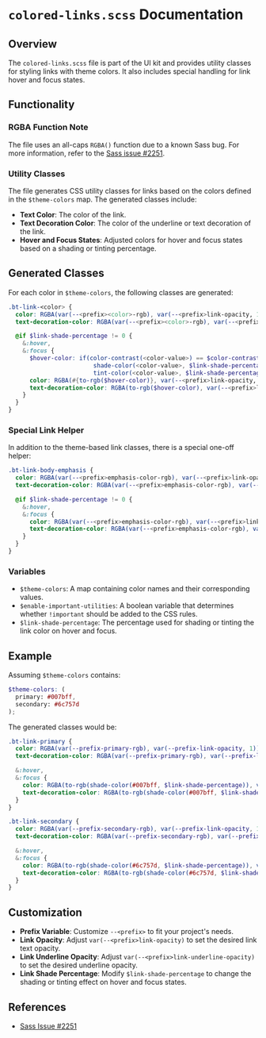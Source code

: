 # `colored-links.scss` Documentation

## Overview

The `colored-links.scss` file is part of the UI kit and provides utility classes for styling links with theme colors. It also includes special handling for link hover and focus states.

## Functionality

### RGBA Function Note

The file uses an all-caps `RGBA()` function due to a known Sass bug. For more information, refer to the [Sass issue #2251](https://github.com/sass/node-sass/issues/2251).

### Utility Classes

The file generates CSS utility classes for links based on the colors defined in the `$theme-colors` map. The generated classes include:

- **Text Color**: The color of the link.
- **Text Decoration Color**: The color of the underline or text decoration of the link.
- **Hover and Focus States**: Adjusted colors for hover and focus states based on a shading or tinting percentage.

## Generated Classes

For each color in `$theme-colors`, the following classes are generated:

```scss
.bt-link-<color> {
  color: RGBA(var(--<prefix><color>-rgb), var(--<prefix>link-opacity, 1)) !important;
  text-decoration-color: RGBA(var(--<prefix><color>-rgb), var(--<prefix>link-underline-opacity, 1)) !important;

  @if $link-shade-percentage != 0 {
    &:hover,
    &:focus {
      $hover-color: if(color-contrast(<color-value>) == $color-contrast-light,
                        shade-color(<color-value>, $link-shade-percentage),
                        tint-color(<color-value>, $link-shade-percentage));
      color: RGBA(#{to-rgb($hover-color)}, var(--<prefix>link-opacity, 1)) !important;
      text-decoration-color: RGBA(to-rgb($hover-color), var(--<prefix>link-underline-opacity, 1)) !important;
    }
  }
}
```

### Special Link Helper

In addition to the theme-based link classes, there is a special one-off helper:

```scss
.bt-link-body-emphasis {
  color: RGBA(var(--<prefix>emphasis-color-rgb), var(--<prefix>link-opacity, 1)) !important;
  text-decoration-color: RGBA(var(--<prefix>emphasis-color-rgb), var(--<prefix>link-underline-opacity, 1)) !important;

  @if $link-shade-percentage != 0 {
    &:hover,
    &:focus {
      color: RGBA(var(--<prefix>emphasis-color-rgb), var(--<prefix>link-opacity, .75)) !important;
      text-decoration-color: RGBA(var(--<prefix>emphasis-color-rgb), var(--<prefix>link-underline-opacity, .75)) !important;
    }
  }
}
```

### Variables

- `$theme-colors`: A map containing color names and their corresponding values.
- `$enable-important-utilities`: A boolean variable that determines whether `!important` should be added to the CSS rules.
- `$link-shade-percentage`: The percentage used for shading or tinting the link color on hover and focus.

## Example

Assuming `$theme-colors` contains:

```scss
$theme-colors: (
  primary: #007bff,
  secondary: #6c757d
);
```

The generated classes would be:

```scss
.bt-link-primary {
  color: RGBA(var(--prefix-primary-rgb), var(--prefix-link-opacity, 1)) !important;
  text-decoration-color: RGBA(var(--prefix-primary-rgb), var(--prefix-link-underline-opacity, 1)) !important;

  &:hover,
  &:focus {
    color: RGBA(to-rgb(shade-color(#007bff, $link-shade-percentage)), var(--prefix-link-opacity, 1)) !important;
    text-decoration-color: RGBA(to-rgb(shade-color(#007bff, $link-shade-percentage)), var(--prefix-link-underline-opacity, 1)) !important;
  }
}

.bt-link-secondary {
  color: RGBA(var(--prefix-secondary-rgb), var(--prefix-link-opacity, 1)) !important;
  text-decoration-color: RGBA(var(--prefix-secondary-rgb), var(--prefix-link-underline-opacity, 1)) !important;

  &:hover,
  &:focus {
    color: RGBA(to-rgb(shade-color(#6c757d, $link-shade-percentage)), var(--prefix-link-opacity, 1)) !important;
    text-decoration-color: RGBA(to-rgb(shade-color(#6c757d, $link-shade-percentage)), var(--prefix-link-underline-opacity, 1)) !important;
  }
}
```

## Customization

- **Prefix Variable**: Customize `--<prefix>` to fit your project's needs.
- **Link Opacity**: Adjust `var(--<prefix>link-opacity)` to set the desired link text opacity.
- **Link Underline Opacity**: Adjust `var(--<prefix>link-underline-opacity)` to set the desired underline opacity.
- **Link Shade Percentage**: Modify `$link-shade-percentage` to change the shading or tinting effect on hover and focus states.

## References

- [Sass Issue #2251](https://github.com/sass/node-sass/issues/2251)